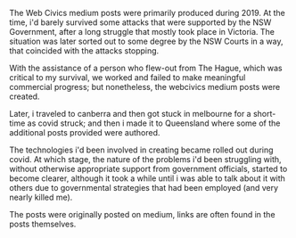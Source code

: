 The Web Civics medium posts were primarily produced during 2019.  At the time, i'd barely survived some attacks that were supported by the NSW Government, after a long struggle that mostly took place in Victoria.  The situation was later sorted out to some degree by the NSW Courts in a way, that coincided with the attacks stopping.  

With the assistance of a person who flew-out from The Hague, which was critical to my survival, we worked and failed to make meaningful commercial progress; but nonetheless, the webcivics medium posts were created.

Later, i traveled to canberra and then got stuck in melbourne for a short-time as covid struck; and then i made it to Queensland where some of the additional posts provided were authored. 

The technologies i'd been involved in creating became rolled out during covid. At which stage, the nature of the problems i'd been struggling with, without otherwise appropriate support from government officials, started to become clearer, although it took a while until i was able to talk about it with others due to governmental strategies that had been employed (and very nearly killed me).

The posts were originally posted on medium, links are often found in the posts themselves.

